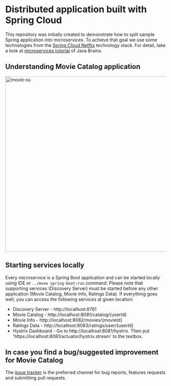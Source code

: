 # Distributed application built with Spring Cloud 

This repository was initially created to demonstrate how to split sample Spring application into microservices.
To achieve that goal we use some technologies 
from the [Spring Cloud Netflix](https://github.com/spring-cloud/spring-cloud-netflix) technology stack. For detail, take a look at [microservices tutorial](https://www.youtube.com/watch?v=y8IQb4ofjDo&list=PLqq-6Pq4lTTZSKAFG6aCDVDP86Qx4lNas) of Java Brains.

## Understanding Movie Catalog application

<img width="1042" height="550" alt="movie-ss" src="https://user-images.githubusercontent.com/53643180/77846676-5e6bbd00-71c0-11ea-8b21-03578a3b4379.png">

## Starting services locally

Every microservice is a Spring Boot application and can be started locally using IDE or `../mvnw spring-boot:run` command. Please note that supporting services (Discovery Server) must be started before any other application (Movie Catalog, Movie Info, Ratings Data).
If everything goes well, you can access the following services at given location:
* Discovery Server - http://localhost:8761
* Movie Catalog - http://localhost:8081/catalog/{userId}
* Movie Info - http://localhost:8082/movies/{movieId}
* Ratings Data - http://localhost:8083/ratings/user/{userId}
* Hystrix Dashboard - Go to http://localhost:8081/hystrix. Then put 'https://localhost:8081/actuator/hystrix.stream' to the textbox.

## In case you find a bug/suggested improvement for Movie Catalog
The [issue tracker](https://github.com/enesoral/Movie-Catalog/issues) is the preferred channel for bug reports, features requests and submitting pull requests.

